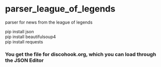 # parser_league_of_legends
parser for news from the league of legends
<div>
pip install json
</div>
<div>
pip install beautifulsoup4
</div>
<div>
pip install requests
</div>
<div>
<h3>
You get the file for discohook.org, which you can load through the JSON Editor
</h3>
</div>
